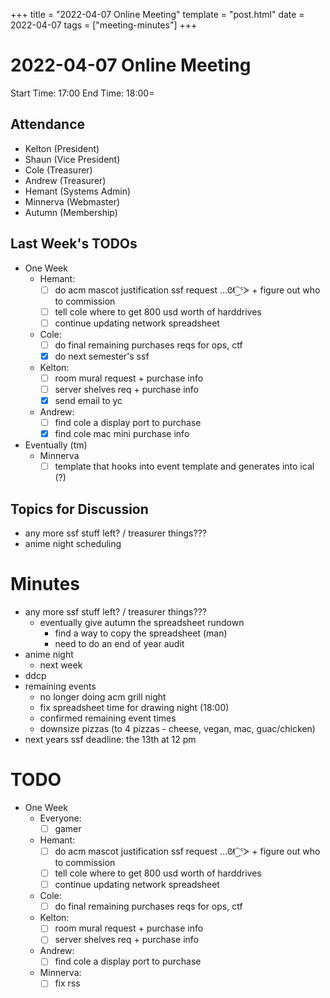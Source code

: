 +++
title = "2022-04-07 Online Meeting"
template = "post.html"
date = 2022-04-07
tags = ["meeting-minutes"]
+++
# 2022-04-07 Online Meeting

Start Time: 17:00 
End Time:   18:00=

## Attendance
- Kelton	  (President)
- Shaun		  (Vice President)
- Cole		  (Treasurer)
- Andrew	  (Treasurer)
- Hemant	  (Systems Admin)
- Minnerva	(Webmaster)
- Autumn    (Membership)

## Last Week's TODOs
- One Week
  - Hemant: 
    - [ ] do acm mascot justification ssf request …ᘛ⁐̤ᕐᐷ + figure out who to commission
    - [ ] tell cole where to get 800 usd worth of harddrives
    - [ ] continue updating network spreadsheet
  - Cole:
    - [ ] do final remaining purchases reqs for ops, ctf
    - [X] do next semester's ssf
  - Kelton:
    - [ ] room mural request + purchase info 
    - [ ] server shelves req + purchase info
    - [X] send email to yc
  - Andrew:
    - [ ] find cole a display port to purchase
    - [X] find cole mac mini purchase info

- Eventually (tm)
  - Minnerva
    - [ ] template that hooks into event template and generates into ical (?)

## Topics for Discussion
- any more ssf stuff left? / treasurer things???
- anime night scheduling

# Minutes
- any more ssf stuff left? / treasurer things???
  - eventually give autumn the spreadsheet rundown
    - find a way to copy the spreadsheet (man)
    - need to do an end of year audit
- anime night
  - next week
- ddcp
- remaining events
  - no longer doing acm grill night
  - fix spreadsheet time for drawing night (18:00)
  - confirmed remaining event times
  - downsize pizzas (to 4 pizzas - cheese, vegan, mac, guac/chicken)
- next years ssf deadline: the 13th at 12 pm


# TODO
- One Week
  - Everyone:
    - [ ] gamer
  - Hemant: 
    - [ ] do acm mascot justification ssf request …ᘛ⁐̤ᕐᐷ + figure out who to commission
    - [ ] tell cole where to get 800 usd worth of harddrives
    - [ ] continue updating network spreadsheet
  - Cole:
    - [ ] do final remaining purchases reqs for ops, ctf
  - Kelton:
    - [ ] room mural request + purchase info 
    - [ ] server shelves req + purchase info
  - Andrew:
    - [ ] find cole a display port to purchase
  - Minnerva:
    - [ ] fix rss
